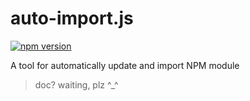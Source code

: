 # auto-import.js

[![npm version](https://badge.fury.io/js/@ffee%2Fauto-import.svg)](https://badge.fury.io/js/@ffee%2Fauto-import)

A tool for automatically update and import NPM module

> doc? waiting, plz ^_^
